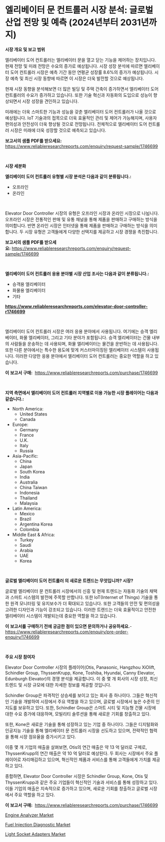 <p><h1>엘리베이터 문 컨트롤러 시장 분석: 글로벌 산업 전망 및 예측 (2024년부터 2031년까지)</h1></p><p><strong>시장 개요 및 보고 범위</strong></p>
<p><p>엘리베이터 도어 컨트롤러는 엘리베이터 문을 열고 닫는 기능을 제어하는 장치입니다. 현재 전망 및 미래 전망은 수요의 증가로 예상됩니다. 시장 성장 분석에 따르면 엘리베이터 도어 컨트롤러 시장은 예측 기간 동안 연평균 성장률 8.6%의 증가가 예상됩니다. 시장 예측 및 최신 시장 동향에 따르면 이 시장은 더욱 발전할 것으로 예상됩니다. </p><p>현재 시장 동향을 분석해보면 더 많은 빌딩 및 주택 건축이 증가하면서 엘리베이터 도어 컨트롤러의 수요가 증가하고 있습니다. 또한 기술 혁신과 자동화의 도입으로 성능이 향상되면서 시장 성장을 견인하고 있습니다.</p><p>미래에는 더욱 스마트한 기능과 성능을 갖춘 엘리베이터 도어 컨트롤러가 나올 것으로 예상됩니다. IoT 기술과의 접목으로 더욱 효율적인 관리 및 제어가 가능해지며, 사용자 편의성과 안전성이 더욱 향상될 것으로 전망됩니다. 전체적으로 엘리베이터 도어 컨트롤러 시장은 미래에 더욱 성장할 것으로 예측되고 있습니다.</p></p>
<p><strong>보고서의 샘플 PDF를 받으세요:</strong> <a href="https://www.reliableresearchreports.com/enquiry/request-sample/1746699">https://www.reliableresearchreports.com/enquiry/request-sample/1746699</a></p>
<p>&nbsp;</p>
<p><strong>시장 세분화</strong></p>
<p><strong>엘리베이터 도어 컨트롤러 유형별 시장 분석은 다음과 같이 분류됩니다.:</strong></p>
<p><ul><li>오프라인</li><li>온라인</li></ul></p>
<p>&nbsp;</p>
<p><p>Elevator Door Controller 시장의 유형은 오프라인 시장과 온라인 시장으로 나뉩니다. 오프라인 시장은 전통적인 판매 및 유통 채널을 통해 제품을 판매하고 구매하는 방식을 의미합니다. 반면 온라인 시장은 인터넷을 통해 제품을 판매하고 구매하는 방식을 의미합니다. 두 시장 유형은 고객들에게 다양한 선택지를 제공하고 시장 경쟁을 촉진합니다.</p></p>
<p><strong>보고서의 샘플 PDF를 받으세요:</strong>&nbsp;<a href="https://www.reliableresearchreports.com/enquiry/request-sample/1746699">https://www.reliableresearchreports.com/enquiry/request-sample/1746699</a></p>
<p>&nbsp;</p>
<p><strong> 엘리베이터 도어 컨트롤러 응용 분야별 시장 산업 조사는 다음과 같이 분류됩니다.:</strong></p>
<p><ul><li>승객용 엘리베이터</li><li>화물용 엘리베이터</li><li>기타</li></ul></p>
<p><strong><a href="https://www.reliableresearchreports.com/elevator-door-controller-r1746699">https://www.reliableresearchreports.com/elevator-door-controller-r1746699</a></strong></p>
<p>&nbsp;</p>
<p><p>엘리베이터 도어 컨트롤러 시장은 여러 응용 분야에서 사용됩니다. 여기에는 승객 엘리베이터, 화물 엘리베이터, 그리고 기타 분야가 포함됩니다. 승객 엘리베이터는 건물 내부의 사람들을 운송하는 데 사용되며, 화물 엘리베이터는 물건을 운반하는 데 사용됩니다. 또한 다른 분야에서는 특수한 용도에 맞게 커스터마이징된 엘리베이터 시스템이 사용됩니다. 이러한 다양한 응용 분야에서 엘리베이터 도어 컨트롤러는 중요한 역할을 하고 있습니다.</p></p>
<p><strong>이 보고서 구매:</strong>&nbsp; <a href="https://www.reliableresearchreports.com/purchase/1746699">https://www.reliableresearchreports.com/purchase/1746699</a></p>
<p>&nbsp;</p>
<p><strong>지역 측면에서 엘리베이터 도어 컨트롤러 지역별로 이용 가능한 시장 플레이어는 다음과 같습니다.:</strong></p>
<p><ul>
    <li>
        North America:
        <ul>
            <li>United States</li>
            <li>Canada</li>
        </ul>
    </li>
    <li>
        Europe:
        <ul>
            <li>Germany</li>
            <li>France</li>
            <li>U.K.</li>
            <li>Italy</li>
            <li>Russia</li>
        </ul>
    </li>
    <li>
        Asia-Pacific:
        <ul>
            <li>China</li>
            <li>Japan</li>
            <li>South Korea</li>
            <li>India</li>
            <li>Australia</li>
            <li>China Taiwan</li>
            <li>Indonesia</li>
            <li>Thailand</li>
            <li>Malaysia</li>
        </ul>
    </li>
    <li>
        Latin America:
        <ul>
            <li>Mexico</li>
            <li>Brazil</li>
            <li>Argentina Korea</li>
            <li>Colombia</li>
        </ul>
    </li>
    <li>
        Middle East & Africa:
        <ul>
            <li>Turkey</li>
            <li>Saudi</li>
            <li>Arabia</li>
            <li>UAE</li>
            <li>Korea</li>
        </ul>
    </li>
    </ul></p>
<p>&nbsp;</p>
<p><strong>글로벌 엘리베이터 도어 컨트롤러 의 새로운 트렌드는 무엇입니까? 시장?</strong></p>
<p><p>글로벌 엘리베이터 문 컨트롤러 시장에서의 신흥 및 현재 트렌드는 자동화 기술의 채택과 스마트 시스템의 발전에 주목할 만합니다. 또한 IoT(Internet of Things) 기술을 통한 원격 모니터링 및 유지보수가 더 확대되고 있습니다. 또한 고객들의 안전 및 편의성을 고려한 디자인과 기능이 강조되고 있습니다. 이러한 트렌드는 더욱 효율적이고 안전한 엘리베이터 시스템이 개발되는데 중요한 역할을 하고 있습니다.</p></p>
<p><strong>이 보고서를 구매하기 전에 궁금한 점이 있으면 문의하거나 공유하세요.</strong>- <a href="https://www.reliableresearchreports.com/enquiry/pre-order-enquiry/1746699">https://www.reliableresearchreports.com/enquiry/pre-order-enquiry/1746699</a></p>
<p>&nbsp;</p>
<p><strong>주요 시장 참여자</strong></p>
<p><p>Elevator Door Controller 시장의 플레이어(Otis, Panasonic, Hangzhou XiOlift, Schindler Group, ThyssenKrupp, Kone, Toshiba, Hyundai, Canny Elevator, Edunburgh Elevator)의 경쟁 분석을 제공합니다. 이 중 몇 개 회사의 시장 성장, 최신 트렌드 및 시장 규모에 대한 자세한 정보를 제공할 것입니다.</p><p>Schindler Group은 파격적인 상승세를 보이고 있는 회사 중 하나이다. 그들은 혁신적인 기술을 개발하여 시장에서 주요 역할을 하고 있으며, 글로벌 시장에서 높은 수준의 인지도를 보유하고 있다. 또한, Schindler Group은 스마트 시티 및 지능형 건물 시장에 대한 수요 증가에 대응하며, 모빌리티 솔루션을 통해 새로운 기회를 창출하고 있다.</p><p>또한, Kone은 새로운 기술을 통해 성장하고 있는 기업 중 하나이다. 그들은 디지털화와 인공지능 기술을 통해 엘리베이터 문 컨트롤러 시장을 선도하고 있으며, 전략적인 협력을 통해 시장 점유율을 증가시키고 있다.</p><p>이중 몇 개 기업의 매출을 살펴보면, Otis의 연간 매출은 약 13 억 달러로 구제로, ThyssenKrupp의 연간 매출은 약 10 억 달러로 예상된다. 두 회사는 시장에서 주요 플레이어로 자리매김하고 있으며, 혁신적인 제품과 서비스를 통해 고객들에게 가치를 제공하고 있다.</p><p>종합하면, Elevator Door Controller 시장은 Schindler Group, Kone, Otis 및 ThyssenKrupp과 같은 주요 기업들이 혁신적인 기술과 서비스를 통해 성장하고 있다. 이들 기업의 매출은 지속적으로 증가하고 있으며, 새로운 기회를 창출하고 글로벌 시장에서 주요 역할을 하고 있다.</p></p>
<p><strong>이 보고서 구매:</strong>&nbsp;&nbsp;<a href="https://www.reliableresearchreports.com/purchase/1746699">https://www.reliableresearchreports.com/purchase/1746699</a></p>
<p><p><a href="https://github.com/peachesmcdowel1/Market-Research-Report-List-2/blob/main/engine-analyzer-market.md">Engine Analyzer Market</a></p><p><a href="https://github.com/redneck06/Market-Research-Report-List-2/blob/main/fuel-injection-diagnostic-market.md">Fuel Injection Diagnostic Market</a></p><p><a href="https://github.com/edytherolanlouisejk1miz0wig/Market-Research-Report-List-2/blob/main/light-socket-adapters-market.md">Light Socket Adapters Market</a></p></p>